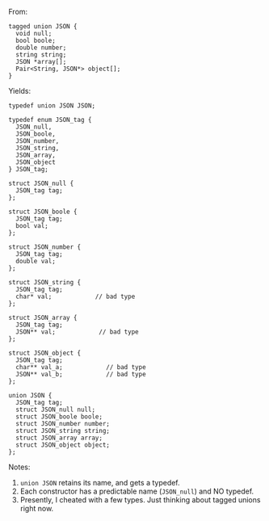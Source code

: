 
From:

```
tagged union JSON {
  void null;
  bool boole;
  double number;
  string string;
  JSON *array[];
  Pair<String, JSON*> object[];
}
```

Yields:

```
typedef union JSON JSON;

typedef enum JSON_tag {
  JSON_null,
  JSON_boole,
  JSON_number,
  JSON_string,
  JSON_array,
  JSON_object
} JSON_tag;

struct JSON_null {
  JSON_tag tag;
};

struct JSON_boole {
  JSON_tag tag;
  bool val;
};

struct JSON_number {
  JSON_tag tag;
  double val;
};

struct JSON_string {
  JSON_tag tag;
  char* val;            // bad type
};

struct JSON_array {
  JSON_tag tag;
  JSON** val;            // bad type
};

struct JSON_object {
  JSON_tag tag;
  char** val_a;            // bad type
  JSON** val_b;            // bad type
};

union JSON {
  JSON_tag tag;
  struct JSON_null null;
  struct JSON_boole boole;
  struct JSON_number number;
  struct JSON_string string;
  struct JSON_array array;
  struct JSON_object object;
};
```

Notes:

1. `union JSON` retains its name, and gets a typedef.
2. Each constructor has a predictable name (`JSON_null`) and NO typedef.
3. Presently, I cheated with a few types. Just thinking about tagged unions right now.


